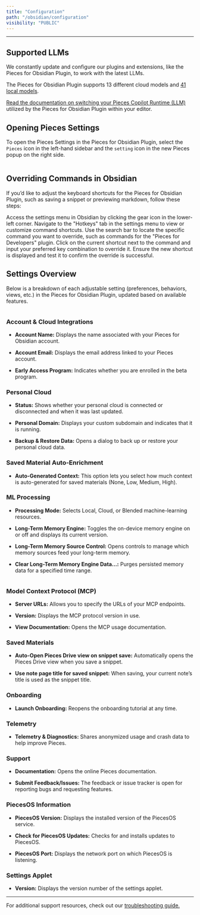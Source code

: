 ```yaml
---
title: "Configuration"
path: "/obsidian/configuration"
visibility: "PUBLIC"
---
```

***

## Supported LLMs

We constantly update and configure our plugins and extensions, like the Pieces for Obsidian Plugin, to work with the latest LLMs.

The Pieces for Obsidian Plugin supports 13 different cloud models and [41 local models](https://docs.pieces.app/products/large-language-models).

[Read the documentation on switching your Pieces Copilot Runtime (LLM)](https://docs.pieces.app/products/obsidian/copilot/llm-settings#how-to-configure-your-llm-runtime) utilized by the Pieces for Obsidian Plugin within your editor.

## Opening Pieces Settings

To open the Pieces Settings in the Pieces for Obsidian Plugin, select the `Pieces` icon in the left-hand sidebar and the `setting` icon in the new Pieces popup on the right side.

<Image src="https://storage.googleapis.com/hashnode_product_documentation_assets/obsidian_plugin_assets/configuration/open_settings.gif" alt="" align="center" fullwidth="true" />

## Overriding Commands in Obsidian

If you’d like to adjust the keyboard shortcuts for the Pieces for Obsidian Plugin, such as saving a snippet or previewing markdown, follow these steps:

<Steps>
  <Step title="Open Settings">
    Access the settings menu in Obsidian by clicking the gear icon in the lower-left corner.
  </Step>

  <Step title="Go to Hotkeys">
    Navigate to the "Hotkeys" tab in the settings menu to view or customize command shortcuts.
  </Step>

  <Step title="Find the Command">
    Use the search bar to locate the specific command you want to override, such as commands for the "Pieces for Developers" plugin.
  </Step>

  <Step title="Customize the Shortcut">
    Click on the current shortcut next to the command and input your preferred key combination to override it.
  </Step>

  <Step title="Save Changes">
    Ensure the new shortcut is displayed and test it to confirm the override is successful.
  </Step>
</Steps>

## Settings Overview

Below is a breakdown of each adjustable setting (preferences, behaviors, views, etc.) in the Pieces for Obsidian Plugin, updated based on available features.

<Image src="https://storage.googleapis.com/hashnode_product_documentation_assets/obsidian_plugin_assets/configuration/general_overview_obsid.png" alt="" align="center" fullwidth="false" />

### Account & Cloud Integrations

* **Account Name:** Displays the name associated with your Pieces for Obsidian account.

* **Account Email:** Displays the email address linked to your Pieces account.

* **Early Access Program:** Indicates whether you are enrolled in the beta program.

### Personal Cloud

* **Status:** Shows whether your personal cloud is connected or disconnected and when it was last updated.

* **Personal Domain:** Displays your custom subdomain and indicates that it is running.

* **Backup & Restore Data:** Opens a dialog to back up or restore your personal cloud data.

### Saved Material Auto-Enrichment

* **Auto-Generated Context:** This option lets you select how much context is auto-generated for saved materials (None, Low, Medium, High).

### ML Processing

* **Processing Mode:** Selects Local, Cloud, or Blended machine-learning resources.

* **Long-Term Memory Engine:** Toggles the on-device memory engine on or off and displays its current version.

* **Long-Term Memory Source Control:** Opens controls to manage which memory sources feed your long-term memory.

* **Clear Long-Term Memory Engine Data…:** Purges persisted memory data for a specified time range.

<Image src="https://storage.googleapis.com/hashnode_product_documentation_assets/obsidian_plugin_assets/configuration/ml_mode.png" alt="" align="center" fullwidth="false" />

### Model Context Protocol (MCP)

* **Server URLs:** Allows you to specify the URLs of your MCP endpoints.

* **Version:** Displays the MCP protocol version in use.

* **View Documentation:** Opens the MCP usage documentation.

### Saved Materials

* **Auto-Open Pieces Drive view on snippet save:** Automatically opens the Pieces Drive view when you save a snippet.

* **Use note page title for saved snippet:** When saving, your current note’s title is used as the snippet title.

### Onboarding

* **Launch Onboarding:** Reopens the onboarding tutorial at any time.

### Telemetry

* **Telemetry & Diagnostics:** Shares anonymized usage and crash data to help improve Pieces.

### Support

* **Documentation:** Opens the online Pieces documentation.

* **Submit Feedback/Issues:** The feedback or issue tracker is open for reporting bugs and requesting features.

### PiecesOS Information

* **PiecesOS Version:** Displays the installed version of the PiecesOS service.

* **Check for PiecesOS Updates:** Checks for and installs updates to PiecesOS.

* **PiecesOS Port:** Displays the network port on which PiecesOS is listening.

### Settings Applet

* **Version:** Displays the version number of the settings applet.

***

For additional support resources, check out our [troubleshooting guide.](https://docs.pieces.app/products/obsidian/troubleshooting)
